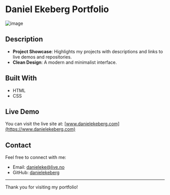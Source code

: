 # Daniel Ekeberg Portfolio

![image](https://i.ibb.co/9n98y5S/image-5.png)

## Description

- **Project Showcase**: Highlights my projects with descriptions and links to live demos and repositories.
- **Clean Design**: A modern and minimalist interface.

## Built With

- HTML
- CSS

## Live Demo

You can visit the live site at: [www.danielekeberg.com](https://www.danielekeberg.com)

## Contact

Feel free to connect with me:

- Email: [danieleke@live.no](mailto:danieleke@live.no)
- GitHub: [danielekeberg](https://github.com/danielekeberg)

---

Thank you for visiting my portfolio!